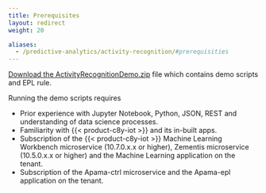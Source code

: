 ```yaml
---
title: Prerequisites
layout: redirect
weight: 20

aliases:
  - /predictive-analytics/activity-recognition/#prerequisities
---
```


[Download the ActivityRecognitionDemo.zip](/files/zementis/ActivityRecognitionDemo.zip) file which contains demo scripts and EPL rule.

Running the demo scripts requires

* Prior experience with Jupyter Notebook, Python, JSON, REST and understanding of data science processes.
* Familiarity with {{< product-c8y-iot >}} and its in-built apps.
* Subscription of the {{< product-c8y-iot >}} Machine Learning Workbench microservice (10.7.0.x.x or higher), Zementis microservice (10.5.0.x.x or higher) and the Machine Learning application on the tenant.
* Subscription of the Apama-ctrl microservice and the Apama-epl application on the tenant.
